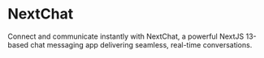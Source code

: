 # NextChat
Connect and communicate instantly with NextChat, a powerful NextJS 13-based chat messaging app delivering seamless, real-time conversations.